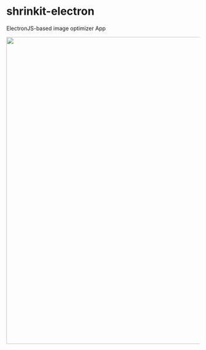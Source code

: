 # shrinkit-electron
ElectronJS-based image optimizer App

<img src="https://i.imgur.com/EEWa3o0.png" width="800px" />
